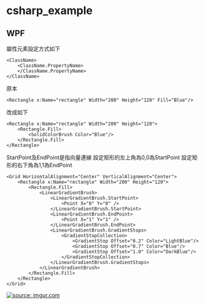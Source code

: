 # csharp_example


## WPF

屬性元素設定方式如下
```
<ClassName>
    <ClassName.PropertyName>
    </ClassName.PropertyName>
</ClassName>
```

原本
```
<Rectangle x:Name="rectangle" Width="200" Height="120" Fill="Blue"/>
```

改成如下
```
<Rectangle x:Name="rectangle" Width="200" Height="120">
    <Rectangle.Fill>
        <SolidColorBrush Color="Blue"/>
    </Rectangle.Fill>
</Rectangle>
```

StartPoint及EndPoint是指向量連線
設定矩形的左上角為0,0為StartPoint
設定矩形的右下角為1,1為EndPoint
```
<Grid HorizontalAlignment="Center" VerticalAlignment="Center">
    <Rectangle x:Name="rectangle" Width="200" Height="120">
        <Rectangle.Fill>
            <LinearGradientBrush>
                <LinearGradientBrush.StartPoint>
                    <Point X="0" Y="0" />
                </LinearGradientBrush.StartPoint>
                <LinearGradientBrush.EndPoint>
                    <Point X="1" Y="1" />
                </LinearGradientBrush.EndPoint>
                <LinearGradientBrush.GradientStops>
                    <GradientStopCollection>
                        <GradientStop Offset="0.2" Color="LightBlue"/>
                        <GradientStop Offset="0.7" Color="Blue"/>
                        <GradientStop Offset="1.0" Color="DarkBlue"/>
                    </GradientStopCollection>
                </LinearGradientBrush.GradientStops>
            </LinearGradientBrush>
        </Rectangle.Fill>
    </Rectangle>
</Grid>
```
<a href="https://imgur.com/qvTbiWF"><img src="https://i.imgur.com/qvTbiWF.png" title="source: imgur.com" /></a>